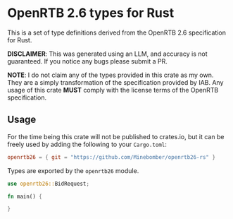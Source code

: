 # OpenRTB 2.6 types for Rust

This is a set of type definitions derived from the OpenRTB 2.6 specification for Rust.

**DISCLAIMER**: This was generated using an LLM, and accuracy is not guaranteed. If you notice any bugs please submit a PR.

**NOTE**: I do not claim any of the types provided in this crate as my own. They are a simply transformation of the specification provided by IAB. Any usage of this crate **MUST** comply with the license terms of the OpenRTB specification.

## Usage

For the time being this crate will not be published to crates.io, but it can be freely used by adding the following to your `Cargo.toml`:

```toml
openrtb26 = { git = "https://github.com/Minebomber/openrtb26-rs" }
```

Types are exported by the `openrtb26` module.

```rust
use openrtb26::BidRequest;

fn main() {

}
```

